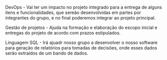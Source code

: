 DevOps - Vai ter um impacto no projeto integrado para a entrega de alguns itens e funcionalidades, que sereão desenvolvidas em partes por integrantes do grupo, e no final poderemos integrar ao projeto principal.

Gestão de projetos - Ajuda na formação e elaboração do escopo inicial e entregas do projeto de acordo com prazos estipulados.

Linguagem SQL - Irá ajuadr nosso grupo a desenvolver o nosso software para geração de relatórios para tomadas de decisões, onde esses dados serão extraídos de um bando de dados.
